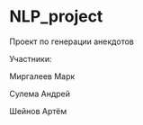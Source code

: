 # NLP_project

Проект по генерации анекдотов

Участники:

Миргалеев Марк

Сулема Андрей

Шейнов Артём
